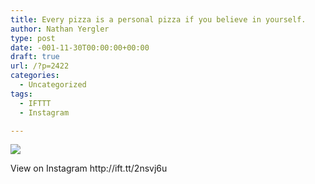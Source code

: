 ```yaml
---
title: Every pizza is a personal pizza if you believe in yourself.
author: Nathan Yergler
type: post
date: -001-11-30T00:00:00+00:00
draft: true
url: /?p=2422
categories:
  - Uncategorized
tags:
  - IFTTT
  - Instagram

---
```

<div>
  <img src='https://scontent.cdninstagram.com/t51.2885-15/e35/17662552_994336334034254_3992448379698282496_n.jpg' style='max-width:600px;' /></p> 
  
  <div>
    View on Instagram http://ift.tt/2nsvj6u
  </div>
</div>